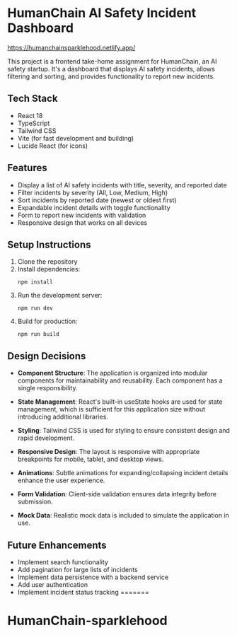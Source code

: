 
# HumanChain AI Safety Incident Dashboard
https://humanchainsparklehood.netlify.app/

This project is a frontend take-home assignment for HumanChain, an AI safety startup. It's a dashboard that displays AI safety incidents, allows filtering and sorting, and provides functionality to report new incidents.

## Tech Stack

- React 18
- TypeScript
- Tailwind CSS
- Vite (for fast development and building)
- Lucide React (for icons)

## Features

- Display a list of AI safety incidents with title, severity, and reported date
- Filter incidents by severity (All, Low, Medium, High)
- Sort incidents by reported date (newest or oldest first)
- Expandable incident details with toggle functionality
- Form to report new incidents with validation
- Responsive design that works on all devices

## Setup Instructions

1. Clone the repository
2. Install dependencies:
   ```
   npm install
   ```
3. Run the development server:
   ```
   npm run dev
   ```
4. Build for production:
   ```
   npm run build
   ```

## Design Decisions

- **Component Structure**: The application is organized into modular components for maintainability and reusability. Each component has a single responsibility.

- **State Management**: React's built-in useState hooks are used for state management, which is sufficient for this application size without introducing additional libraries.

- **Styling**: Tailwind CSS is used for styling to ensure consistent design and rapid development.

- **Responsive Design**: The layout is responsive with appropriate breakpoints for mobile, tablet, and desktop views.

- **Animations**: Subtle animations for expanding/collapsing incident details enhance the user experience.

- **Form Validation**: Client-side validation ensures data integrity before submission.

- **Mock Data**: Realistic mock data is included to simulate the application in use.

## Future Enhancements

- Implement search functionality
- Add pagination for large lists of incidents
- Implement data persistence with a backend service
- Add user authentication
- Implement incident status tracking
=======
# HumanChain-sparklehood

